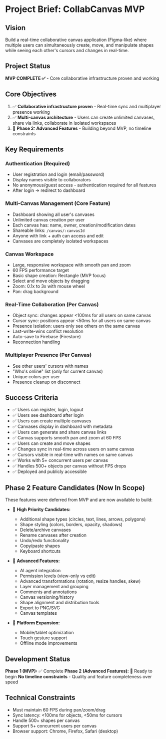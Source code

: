 # Project Brief: CollabCanvas MVP

## Vision
Build a real-time collaborative canvas application (Figma-like) where multiple users can simultaneously create, move, and manipulate shapes while seeing each other's cursors and changes in real-time.

## Project Status
**MVP COMPLETE ✅** - Core collaborative infrastructure proven and working

## Core Objectives
1. ✅ **Collaborative infrastructure proven** - Real-time sync and multiplayer presence working
2. ✅ **Multi-canvas architecture** - Users can create unlimited canvases, share via links, collaborate in isolated workspaces
3. 🚀 **Phase 2: Advanced Features** - Building beyond MVP, no timeline constraints

## Key Requirements

### Authentication (Required)
- User registration and login (email/password)
- Display names visible to collaborators
- No anonymous/guest access - authentication required for all features
- After login → redirect to dashboard

### Multi-Canvas Management (Core Feature)
- Dashboard showing all user's canvases
- Unlimited canvas creation per user
- Each canvas has: name, owner, creation/modification dates
- Shareable links: `/canvas/:canvasId`
- Anyone with link + auth can access and edit
- Canvases are completely isolated workspaces

### Canvas Workspace
- Large, responsive workspace with smooth pan and zoom
- 60 FPS performance target
- Basic shape creation: Rectangle (MVP focus)
- Select and move objects by dragging
- Zoom: 0.1x to 3x with mouse wheel
- Pan: drag background

### Real-Time Collaboration (Per Canvas)
- Object sync: changes appear <100ms for all users on same canvas
- Cursor sync: positions appear <50ms for all users on same canvas
- Presence isolation: users only see others on the same canvas
- Last-write-wins conflict resolution
- Auto-save to Firebase (Firestore)
- Reconnection handling

### Multiplayer Presence (Per Canvas)
- See other users' cursors with names
- "Who's online" list (only for current canvas)
- Unique colors per user
- Presence cleanup on disconnect

## Success Criteria
- ✅ Users can register, login, logout
- ✅ Users see dashboard after login
- ✅ Users can create multiple canvases
- ✅ Canvases display in dashboard with metadata
- ✅ Users can generate and share canvas links
- ✅ Canvas supports smooth pan and zoom at 60 FPS
- ✅ Users can create and move shapes
- ✅ Changes sync in real-time across users on same canvas
- ✅ Cursors visible in real-time with names on same canvas
- ✅ Works with 5+ concurrent users per canvas
- ✅ Handles 500+ objects per canvas without FPS drops
- ✅ Deployed and publicly accessible

## Phase 2 Feature Candidates (Now In Scope)
These features were deferred from MVP and are now available to build:
- 🎯 **High Priority Candidates:**
  - Additional shape types (circles, text, lines, arrows, polygons)
  - Shape styling (colors, borders, opacity, shadows)
  - Delete/archive canvases
  - Rename canvases after creation
  - Undo/redo functionality
  - Copy/paste shapes
  - Keyboard shortcuts
  
- 🔮 **Advanced Features:**
  - AI agent integration
  - Permission levels (view-only vs edit)
  - Advanced transformations (rotation, resize handles, skew)
  - Layer management and grouping
  - Comments and annotations
  - Canvas versioning/history
  - Shape alignment and distribution tools
  - Export to PNG/SVG
  - Canvas templates
  
- 📱 **Platform Expansion:**
  - Mobile/tablet optimization
  - Touch gesture support
  - Offline mode improvements

## Development Status
**Phase 1 (MVP):** ✅ Complete
**Phase 2 (Advanced Features):** 🚀 Ready to begin
**No timeline constraints** - Quality and feature completeness over speed

## Technical Constraints
- Must maintain 60 FPS during pan/zoom/drag
- Sync latency: <100ms for objects, <50ms for cursors
- Handle 500+ shapes per canvas
- Support 5+ concurrent users per canvas
- Browser support: Chrome, Firefox, Safari (desktop)

